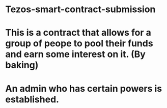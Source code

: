 # Tezos-smart-contract-submission

# This is  a contract that allows for a group of peope to pool their funds and earn some interest on it. (By baking) 
# An admin who has certain powers is established.

